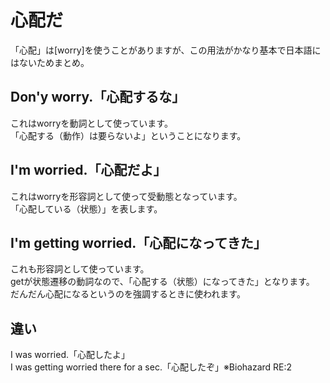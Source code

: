 # 心配だ

「心配」は[worry]を使うことがありますが、この用法がかなり基本で日本語にはないためまとめ。

## Don'y worry.「心配するな」

これはworryを動詞として使っています。  
「心配する（動作）は要らないよ」ということになります。  

## I'm worried.「心配だよ」

これはworryを形容詞として使って受動態となっています。  
「心配している（状態）」を表します。

## I'm getting worried.「心配になってきた」

これも形容詞として使っています。  
getが状態遷移の動詞なので、「心配する（状態）になってきた」となります。  
だんだん心配になるというのを強調するときに使われます。

## 違い

I was worried.「心配したよ」  
I was getting worried there for a sec.「心配したぞ」※Biohazard RE:2
